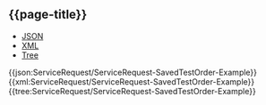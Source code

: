 ## {{page-title}}

<div class="nhsd-!t-margin-bottom-6">
  <ul class="nav nav-tabs" role="tablist">
        <li role="presentation" class="active">
            <a href="#JSON-SR-STO-E" role="tab" data-toggle="tab">JSON</a>
        </li>
         <li role="presentation">
            <a href="#XML-SR-STO-E" role="tab" data-toggle="tab">XML</a>
        </li>
        <li role="presentation">
            <a href="#Tree-SR-STO-E" role="tab" data-toggle="tab">Tree</a>
        </li>
  </ul>
    
  <div class="tab-content snippet">
    <div id="JSON-SR-STO-E" role="tabpanel" class="tab-pane active">
{{json:ServiceRequest/ServiceRequest-SavedTestOrder-Example}}
    </div>
    <div id="XML-SR-STO-E" role="tabpanel" class="tab-pane">
{{xml:ServiceRequest/ServiceRequest-SavedTestOrder-Example}}
    </div>
    <div id="Tree-SR-STO-E" role="tabpanel" class="tab-pane">
{{tree:ServiceRequest/ServiceRequest-SavedTestOrder-Example}}
    </div>
  </div>
</div>